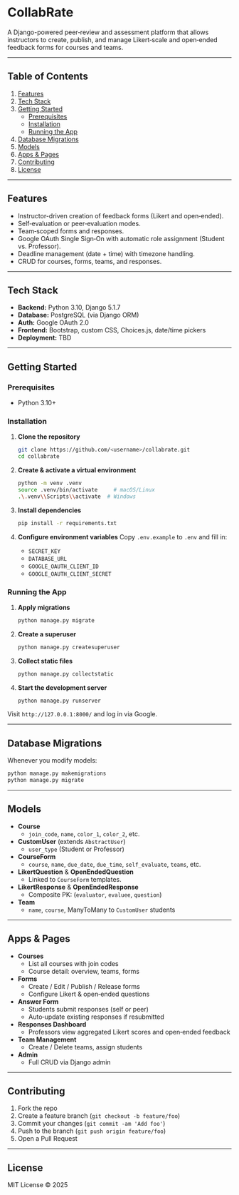 # CollabRate

A Django-powered peer‑review and assessment platform that allows instructors to create, publish, and manage Likert‑scale and open‑ended feedback forms for courses and teams.

---

## Table of Contents

1. [Features](#features)
2. [Tech Stack](#tech-stack)
3. [Getting Started](#getting-started)
   - [Prerequisites](#prerequisites)
   - [Installation](#installation)
   - [Running the App](#running-the-app)
4. [Database Migrations](#database-migrations)
5. [Models](#models)
6. [Apps & Pages](#apps--pages)
7. [Contributing](#contributing)
8. [License](#license)

---

## Features

- Instructor-driven creation of feedback forms (Likert and open‑ended).
- Self‑evaluation or peer‑evaluation modes.
- Team‑scoped forms and responses.
- Google OAuth Single Sign‑On with automatic role assignment (Student vs. Professor).
- Deadline management (date + time) with timezone handling.
- CRUD for courses, forms, teams, and responses.

---

## Tech Stack

- **Backend:** Python 3.10, Django 5.1.7
- **Database:** PostgreSQL (via Django ORM)
- **Auth:** Google OAuth 2.0
- **Frontend:** Bootstrap, custom CSS, Choices.js, date/time pickers
- **Deployment:** TBD

---

## Getting Started

### Prerequisites

- Python 3.10+

### Installation

1. **Clone the repository**
   ```bash
   git clone https://github.com/<username>/collabrate.git
   cd collabrate
   ```

2. **Create & activate a virtual environment**
   ```bash
   python -m venv .venv
   source .venv/bin/activate     # macOS/Linux
   .\.venv\\Scripts\\activate  # Windows
   ```

3. **Install dependencies**
   ```bash
   pip install -r requirements.txt
   ```

4. **Configure environment variables**
   Copy `.env.example` to `.env` and fill in:
   - `SECRET_KEY`
   - `DATABASE_URL`
   - `GOOGLE_OAUTH_CLIENT_ID`
   - `GOOGLE_OAUTH_CLIENT_SECRET`

### Running the App

1. **Apply migrations**
   ```bash
   python manage.py migrate
   ```

2. **Create a superuser**
   ```bash
   python manage.py createsuperuser
   ```

3. **Collect static files**
   ```bash
   python manage.py collectstatic
   ```

4. **Start the development server**
   ```bash
   python manage.py runserver
   ```

Visit `http://127.0.0.1:8000/` and log in via Google.

---

## Database Migrations

Whenever you modify models:
```bash
python manage.py makemigrations
python manage.py migrate
```

---

## Models

- **Course**
  - `join_code`, `name`, `color_1`, `color_2`, etc.
- **CustomUser** (extends `AbstractUser`)
  - `user_type` (Student or Professor)
- **CourseForm**
  - `course`, `name`, `due_date`, `due_time`, `self_evaluate`, `teams`, etc.
- **LikertQuestion** & **OpenEndedQuestion**
  - Linked to `CourseForm` templates.
- **LikertResponse** & **OpenEndedResponse**
  - Composite PK: (`evaluator`, `evaluee`, `question`)
- **Team**
  - `name`, `course`, ManyToMany to `CustomUser` students

---

## Apps & Pages

- **Courses**
  - List all courses with join codes
  - Course detail: overview, teams, forms
- **Forms**
  - Create / Edit / Publish / Release forms
  - Configure Likert & open‑ended questions
- **Answer Form**
  - Students submit responses (self or peer)
  - Auto‑update existing responses if resubmitted
- **Responses Dashboard**
  - Professors view aggregated Likert scores and open‑ended feedback
- **Team Management**
  - Create / Delete teams, assign students
- **Admin**
  - Full CRUD via Django admin

---

## Contributing

1. Fork the repo
2. Create a feature branch (`git checkout -b feature/foo`)
3. Commit your changes (`git commit -am 'Add foo'`)
4. Push to the branch (`git push origin feature/foo`)
5. Open a Pull Request

---

## License

MIT License © 2025

